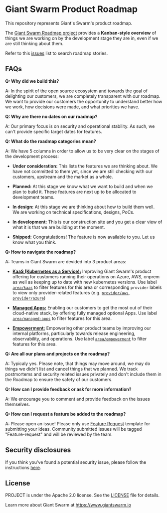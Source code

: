 # Giant Swarm Product Roadmap

This repository represents Giant's Swarm's product roadmap.

The [Giant Swarm Roadmap project](https://github.com/giantswarm/roadmap/projects/1) provides a **Kanban-style overview** of  things we are working on by the development stage they are in, even if we are still thinking about them.

Refer to this [issues](https://github.com/giantswarm/roadmap/issues) list to search roadmap stories.

## FAQs
**Q: Why did we build this?**

A: In the spirit of the open source ecosystem and towards the goal of delighting our customers, we are completely transparent with our roadmap. We want to provide our customers the opportunity to understand better how we work, how decisions were made, and what priorities we have.

**Q: Why are there no dates on our roadmap?**

A: Our primary focus is on security and operational stability. As such, we can't provide specific target dates for features.

**Q: What do the roadmap categories mean?**

A: We have 5 columns in order to allow us to be very clear on the stages of the development process:

- **Under consideration:**
This lists the features we are thinking about. We have not committed to them yet, since we are still checking with our customers, upstream and the market as a whole.

- **Planned:**
At this stage we know what we want to build and when we plan to build it. These features are next up to be allocated to development teams.

- **In design:**
At this stage we are thinking about how to build them well. We are working on technical specifications, designs, PoCs.

- **In development:**
This is our construction site and you get a clear view of what it is that we are building at the moment.

- **Shipped:**
Congratulations! The feature is now available to you. Let us know what you think.

**Q: How to navigate the roadmap?**

A: Teams in Giant Swarm are devided into 3 product areas:

- [**KaaS (Kubernetes as a Service):**](https://github.com/giantswarm/roadmap/projects/1?fullscreen=true&card_filter_query=label%3Aarea%2Fkaas)
Improving Giant Swarm's product offering for customers running their operations on Azure, AWS, onprem as well as keeping up to date with new kubernetes versions. Use label [`area/kaas`](https://github.com/giantswarm/roadmap/projects/1?fullscreen=true&card_filter_query=label%3Aarea%2Fkaas) to filter features for this area or corresponding `provider` labels to view only provider-related features (e.g. [`provider/aws`](https://github.com/giantswarm/roadmap/projects/1?fullscreen=true&card_filter_query=label%3Aprovider%2Faws), [`provider/azure`](https://github.com/giantswarm/roadmap/projects/1?fullscreen=true&card_filter_query=label%3Aprovider%2Fazure))

- [**Managed Apps:**](https://github.com/giantswarm/roadmap/projects/1?fullscreen=true&card_filter_query=label%3Aarea%2Fmanaged-apps)
Enabling our customers to get the most out of their cloud-native stack, by offering fully managed optional Apps. Use label [`area/managed-apps`](https://github.com/giantswarm/roadmap/projects/1?fullscreen=true&card_filter_query=label%3Aarea%2Fmanaged-apps) to filter features for this area.

- [**Empowerment:**](https://github.com/giantswarm/roadmap/projects/1?fullscreen=true&card_filter_query=label%3Aarea%2Fempowerment) 
Empowering other product teams by improving our internal platforms, particularly towards release engineering, observability, and operations. Use label [`area/empowerment`](https://github.com/giantswarm/roadmap/projects/1?fullscreen=true&card_filter_query=label%3Aarea%2Fempowerment) to filter features for this area.

**Q: Are all our plans and projects on the roadmap?**

A: Typicaly yes. Please note, that things may move around, we may do things we didn't list and cancel things that we planned.
We track postmortems and security related issues privately and don't include them in the Roadmap to ensure the safety of our customers.

**Q: How can I provide feedback or ask for more information?**

A: We encourage you to comment and provide feedback on the issues themselves.

**Q: How can I request a feature be added to the roadmap?**

A: Please open an issue! Please only use [Feature Request](https://github.com/giantswarm/roadmap/issues/new?assignees=&labels=feature-request&template=feature_request.md&title=) template for submitting your ideas. Community submitted issues will be tagged "Feature-request" and will be reviewed by the team.

## Security disclosures

If you think you’ve found a potential security issue, please follow the instructions [here](https://www.giantswarm.io/responsible-disclosure).

## License

PROJECT is under the Apache 2.0 license. See the [LICENSE](LICENSE) file for details.

Learn more about Giant Swarm at https://www.giantswarm.io
